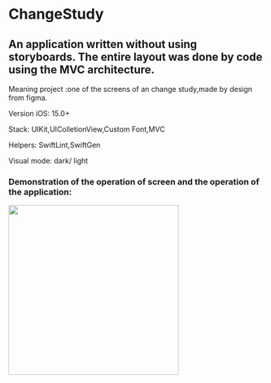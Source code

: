 
# ChangeStudy

## An application written without using storyboards. The entire layout was done by code using the MVC architecture.

Meaning project :one of the screens of an change study,made by design from figma.

Version iOS: 15.0+

Stack: UIKit,UIColletionView,Custom Font,MVC

Helpers: SwiftLint,SwiftGen

Visual mode: dark/ light

### Demonstration of the operation of screen and the operation of the application:

<img width="334" src="https://user-images.githubusercontent.com/110721351/218399018-7e35f9b5-d467-437c-ad28-61b47ba6e5cc.gif">


